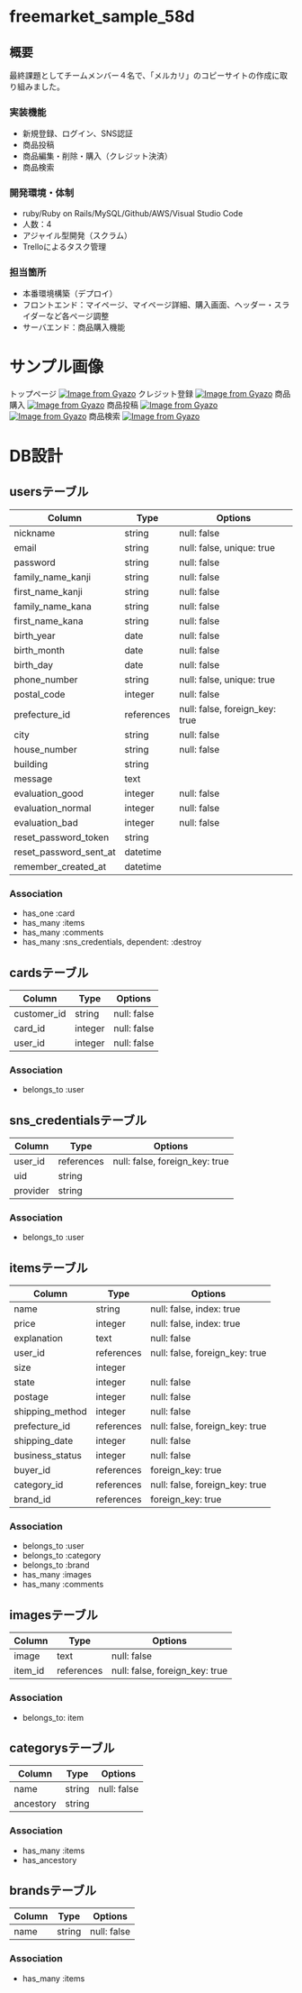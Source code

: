 # freemarket_sample_58d 
## 概要
最終課題としてチームメンバー４名で、「メルカリ」のコピーサイトの作成に取り組みました。

### 実装機能
- 新規登録、ログイン、SNS認証
- 商品投稿
- 商品編集・削除・購入（クレジット決済）
- 商品検索

### 開発環境・体制
- ruby/Ruby on Rails/MySQL/Github/AWS/Visual Studio Code
- 人数：4
- アジャイル型開発（スクラム）
- Trelloによるタスク管理

### 担当箇所
- 本番環境構築（デプロイ）
- フロントエンド：マイページ、マイページ詳細、購入画面、ヘッダー・スライダーなど各ページ調整
- サーバエンド：商品購入機能

# サンプル画像

トップページ
[![Image from Gyazo](https://i.gyazo.com/e30a9175f0a8d002d034c65213e4c4e5.gif)](https://gyazo.com/e30a9175f0a8d002d034c65213e4c4e5)
クレジット登録
[![Image from Gyazo](https://i.gyazo.com/35f44dfd472724138ac75b4db17e8bc2.gif)](https://gyazo.com/35f44dfd472724138ac75b4db17e8bc2)
商品購入
[![Image from Gyazo](https://i.gyazo.com/10b396eaaddf19569eca404528b81d20.gif)](https://gyazo.com/10b396eaaddf19569eca404528b81d20)
商品投稿
[![Image from Gyazo](https://i.gyazo.com/db7228539f3855f4e05fdd1c846e03ba.gif)](https://gyazo.com/db7228539f3855f4e05fdd1c846e03ba)
[![Image from Gyazo](https://i.gyazo.com/5d4d28ac72907f7356a79badeea3ecc8.gif)](https://gyazo.com/5d4d28ac72907f7356a79badeea3ecc8)
商品検索
[![Image from Gyazo](https://i.gyazo.com/be67d69de461b4ed0dc47c725ecb81fd.gif)](https://gyazo.com/be67d69de461b4ed0dc47c725ecb81fd)

# DB設計
## usersテーブル
|Column|Type|Options|
|------|----|-------|
|nickname|string|null: false|
|email|string|null: false, unique: true|
|password|string|null: false|
|family_name_kanji|string|null: false|
|first_name_kanji|string|null: false|
|family_name_kana|string|null: false|
|first_name_kana|string|null: false|
|birth_year|date|null: false|
|birth_month|date|null: false|
|birth_day|date|null: false|
|phone_number|string|null: false, unique: true|
|postal_code|integer|null: false|
|prefecture_id|references|null: false, foreign_key: true|
|city|string|null: false|
|house_number|string|null: false|
|building|string||
|message|text||
|evaluation_good|integer|null: false|
|evaluation_normal|integer|null: false|
|evaluation_bad|integer|null: false|
|reset_password_token|string||
|reset_password_sent_at|datetime||
|remember_created_at|datetime||
### Association
- has_one :card
- has_many :items
- has_many :comments
- has_many :sns_credentials, dependent: :destroy

## cardsテーブル
|Column|Type|Options|
|------|----|-------|
|customer_id|string|null: false|
|card_id|integer|null: false|
|user_id|integer|null: false|
### Association
- belongs_to :user

<!-- Facebook等のSNS認証用 -->
## sns_credentialsテーブル
|Column|Type|Options|
|------|----|-------|
|user_id|references|null: false, foreign_key: true|
|uid|string||
|provider|string||
### Association
- belongs_to :user

## itemsテーブル
|Column|Type|Options|
|------|----|-------|
|name|string|null: false, index: true|
|price|integer|null: false, index: true|
|explanation|text|null: false| <!-- 商品の説明 -->
|user_id|references|null: false, foreign_key: true|
|size|integer||
|state|integer|null: false| <!-- 商品の状態 -->
|postage|integer|null: false| <!-- 配送料 -->
|shipping_method|integer|null: false| <!-- 配送の方法 -->
|prefecture_id|references|null: false, foreign_key: true |
|shipping_date|integer|null: false| <!-- 発送までの日数 -->
|business_status|integer|null: false| <!-- 取引の状態(販売中、売却済など) -->
|buyer_id|references|foreign_key: true| <!-- 購入者 -->
|category_id|references|null: false, foreign_key: true|
|brand_id|references|foreign_key: true|
### Association
- belongs_to :user
- belongs_to :category
- belongs_to :brand
- has_many :images
- has_many :comments

<!-- 1つのitemに対して複数のimageが設定できてしまうため -->
## imagesテーブル
|Column|Type|Options|
|------|----|-------|
|image|text|null: false|
|item_id|references|null: false, foreign_key: true|
### Association
- belongs_to: item

<!-- ancestoryでツリー構造を実装 -->
## categorysテーブル
|Column|Type|Options|
|------|----|-------|
|name|string|null: false|
|ancestory|string||
### Association
- has_many :items
- has_ancestory

## brandsテーブル
|Column|Type|Options|
|------|----|-------|
|name|string|null: false|
### Association
- has_many :items

<!-- 商品詳細ページのコメント -->
<!-- ## commentsテーブル
|Column|Type|Options|
|------|----|-------|
|comment|text||
|user_id|references|null: false, foreign_key: true|
|item_id|references|null: false, foreign_key: true|
### Association
- belongs_to :user
- belongs_to :item -->
